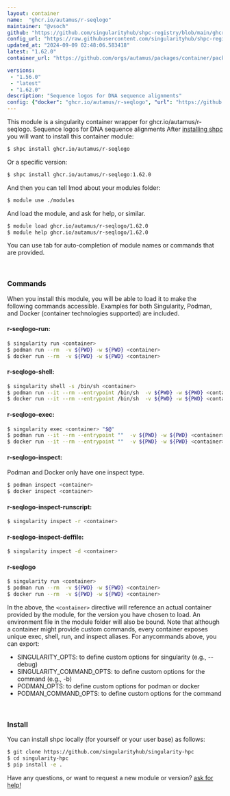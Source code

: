 ```yaml
---
layout: container
name:  "ghcr.io/autamus/r-seqlogo"
maintainer: "@vsoch"
github: "https://github.com/singularityhub/shpc-registry/blob/main/ghcr.io/autamus/r-seqlogo/container.yaml"
config_url: "https://raw.githubusercontent.com/singularityhub/shpc-registry/main/ghcr.io/autamus/r-seqlogo/container.yaml"
updated_at: "2024-09-09 02:48:06.583418"
latest: "1.62.0"
container_url: "https://github.com/orgs/autamus/packages/container/package/r-seqlogo"

versions:
 - "1.56.0"
 - "latest"
 - "1.62.0"
description: "Sequence logos for DNA sequence alignments"
config: {"docker": "ghcr.io/autamus/r-seqlogo", "url": "https://github.com/orgs/autamus/packages/container/package/r-seqlogo", "maintainer": "@vsoch", "description": "Sequence logos for DNA sequence alignments", "latest": {"1.62.0": "sha256:8407d10c2c94789c55509081af05e50767ae8337942fd761daffb9293be72f70"}, "tags": {"1.56.0": "sha256:761a07e0c24d4fc7657c99825128717253a616fd1f0e00a48ab611f899649724", "latest": "sha256:8407d10c2c94789c55509081af05e50767ae8337942fd761daffb9293be72f70", "1.62.0": "sha256:8407d10c2c94789c55509081af05e50767ae8337942fd761daffb9293be72f70"}}
---
```


This module is a singularity container wrapper for ghcr.io/autamus/r-seqlogo.
Sequence logos for DNA sequence alignments
After [installing shpc](#install) you will want to install this container module:


```bash
$ shpc install ghcr.io/autamus/r-seqlogo
```

Or a specific version:

```bash
$ shpc install ghcr.io/autamus/r-seqlogo:1.62.0
```

And then you can tell lmod about your modules folder:

```bash
$ module use ./modules
```

And load the module, and ask for help, or similar.

```bash
$ module load ghcr.io/autamus/r-seqlogo/1.62.0
$ module help ghcr.io/autamus/r-seqlogo/1.62.0
```

You can use tab for auto-completion of module names or commands that are provided.

<br>

### Commands

When you install this module, you will be able to load it to make the following commands accessible.
Examples for both Singularity, Podman, and Docker (container technologies supported) are included.

#### r-seqlogo-run:

```bash
$ singularity run <container>
$ podman run --rm  -v ${PWD} -w ${PWD} <container>
$ docker run --rm  -v ${PWD} -w ${PWD} <container>
```

#### r-seqlogo-shell:

```bash
$ singularity shell -s /bin/sh <container>
$ podman run --it --rm --entrypoint /bin/sh  -v ${PWD} -w ${PWD} <container>
$ docker run --it --rm --entrypoint /bin/sh  -v ${PWD} -w ${PWD} <container>
```

#### r-seqlogo-exec:

```bash
$ singularity exec <container> "$@"
$ podman run --it --rm --entrypoint ""  -v ${PWD} -w ${PWD} <container> "$@"
$ docker run --it --rm --entrypoint ""  -v ${PWD} -w ${PWD} <container> "$@"
```

#### r-seqlogo-inspect:

Podman and Docker only have one inspect type.

```bash
$ podman inspect <container>
$ docker inspect <container>
```

#### r-seqlogo-inspect-runscript:

```bash
$ singularity inspect -r <container>
```

#### r-seqlogo-inspect-deffile:

```bash
$ singularity inspect -d <container>
```



#### r-seqlogo

```bash
$ singularity run <container>
$ podman run --rm  -v ${PWD} -w ${PWD} <container>
$ docker run --rm  -v ${PWD} -w ${PWD} <container>
```


In the above, the `<container>` directive will reference an actual container provided
by the module, for the version you have chosen to load. An environment file in the
module folder will also be bound. Note that although a container
might provide custom commands, every container exposes unique exec, shell, run, and
inspect aliases. For anycommands above, you can export:

 - SINGULARITY_OPTS: to define custom options for singularity (e.g., --debug)
 - SINGULARITY_COMMAND_OPTS: to define custom options for the command (e.g., -b)
 - PODMAN_OPTS: to define custom options for podman or docker
 - PODMAN_COMMAND_OPTS: to define custom options for the command

<br>

### Install

You can install shpc locally (for yourself or your user base) as follows:

```bash
$ git clone https://github.com/singularityhub/singularity-hpc
$ cd singularity-hpc
$ pip install -e .
```

Have any questions, or want to request a new module or version? [ask for help!](https://github.com/singularityhub/singularity-hpc/issues)